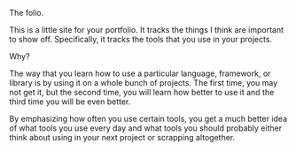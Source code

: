 The folio.

This is a little site for your portfolio. It tracks the things I think are
important to show off. Specifically, it tracks the tools that you use in
your projects.

Why?

The way that you learn how to use a particular language, framework, or library
is by using it on a whole bunch of projects. The first time, you may not get it,
but the second time, you will learn how better to use it and the third time you
will be even better.

By emphasizing how often you use certain tools, you get a much better idea of what
tools you use every day and what tools you should probably either think about
using in your next project or scrapping altogether.